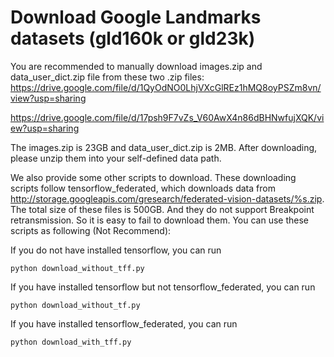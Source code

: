 # Download Google Landmarks datasets (gld160k or gld23k)

You are recommended to manually download images.zip and data_user_dict.zip file from these two .zip files:
https://drive.google.com/file/d/1QyOdNO0LhjVXcGlREz1hMQ8oyPSZm8vn/view?usp=sharing

https://drive.google.com/file/d/17psh9F7vZs_V60AwX4n86dBHNwfujXQK/view?usp=sharing

The images.zip is 23GB and data_user_dict.zip is 2MB. After downloading, please unzip them into your self-defined data path.



We also provide some other scripts to download. These downloading scripts follow tensorflow_federated, which downloads data from http://storage.googleapis.com/gresearch/federated-vision-datasets/%s.zip. The total size of these files is 500GB. And they do not support Breakpoint retransmission. So it is easy to fail to download them. You can use these scripts as following (Not Recommend):

If you do not have installed tensorflow, you can run 
```
python download_without_tff.py

```



If you have installed tensorflow but not tensorflow_federated, you can run
```
python download_without_tf.py

```



If you have installed tensorflow_federated, you can run
```
python download_with_tff.py

```
